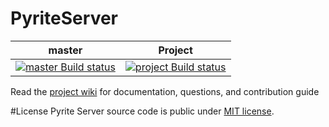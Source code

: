 # PyriteServer

master | Project
--- | ---
[![master Build status](https://ci.appveyor.com/api/projects/status/jt6prrgt6a36igsb/branch/master?svg=true)](https://ci.appveyor.com/project/Pyrite/pyriteserver/branch/master) | [![project Build status](https://ci.appveyor.com/api/projects/status/jt6prrgt6a36igsb?svg=true)](https://ci.appveyor.com/project/Pyrite/pyriteserver)

Read the [project wiki](https://github.com/PyriteServer/PyriteServer/wiki) for documentation, questions, and contribution guide

#License
Pyrite Server source code is public under [MIT license](https://github.com/PyriteServer/PyriteServer/blob/master/Licence).
